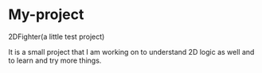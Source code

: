 # My-project
2DFighter(a little test project)

It is a small project that I am working on to understand 2D logic as well and to learn and try more things.
